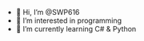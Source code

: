 - 👋 Hi, I’m @SWP616
- 👀 I’m interested in programming
- 🌱 I’m currently learning C# & Python
<!---
SWP616/SWP616 is a ✨ special ✨ repository because its `README.md` (this file) appears on your GitHub profile.
You can click the Preview link to take a look at your changes.
--->
